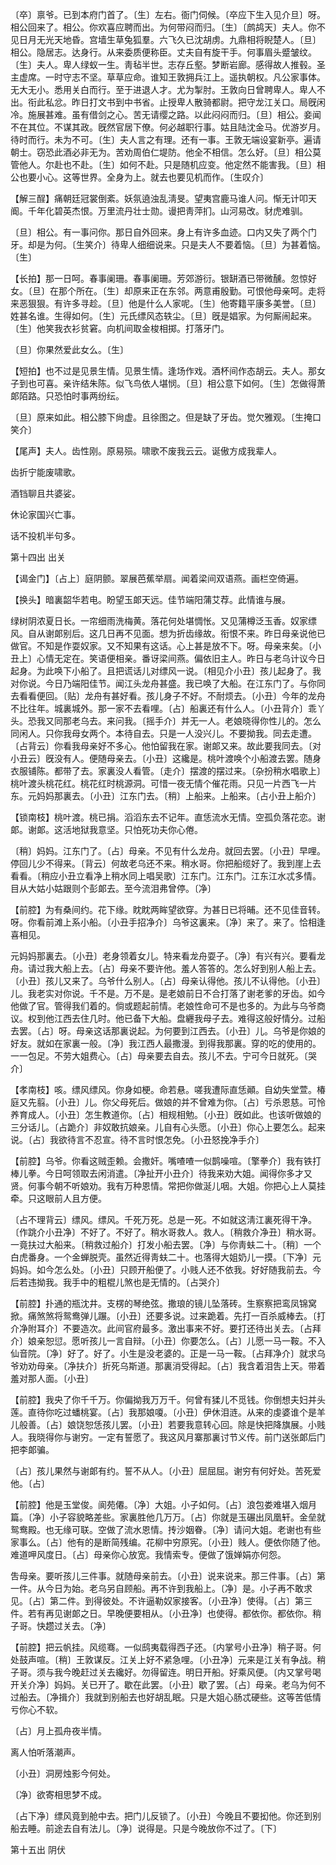 <!-- { "loadSidebar": true } -->
〔卒〕禀爷。已到本府门首了。〔生〕左右。衙门伺候。〔卒应下生入见介旦〕呀。相公回来了。相公。你欢喜应聘而出。为何带闷而归。〔生〕〔鹧鸪天〕夫人。你不见日月无光天地昏。宫墙生草兔狐羣。六飞久已沈胡虏。九鼎相将睨楚人。〔旦〕相公。隐居志。达身行。从来委质便称臣。丈夫自有旋干手。何事眉头蹙皱纹。〔生〕夫人。卑人绿蚁一生。靑毡半世。志存丘壑。梦断岩廊。感得故人推毂。圣主虚席。一时守志不坚。草草应命。谁知王敦拥兵江上。遥执朝权。凡公家事体。无大无小。悉用关白而行。至于进退人才。尤为掣肘。王敦向日曾聘卑人。卑人不出。衔此私忿。昨日打文书到中书省。止授卑人散骑都尉。把守龙江关口。局旣闲冷。施展甚难。虽有借剑之心。苦无请缨之路。以此闷闷而归。〔旦〕相公。妾闻不在其位。不谋其政。旣然官居下僚。何必越职行事。姑且陆沈金马。优游岁月。待时而行。未为不可。〔生〕夫人言之有理。还有一事。王敦无端设宴新亭。遍请朝士。窃恐此酒必非无为。苦劝周伯仁堤防。他全不相信。怎么好。〔旦〕相公莫管他人。尔赴也不赴。〔生〕如何不赴。只是随机应变。他定然不能害我。〔旦〕相公也要小心。这等世界。全身为上。就去也要见机而作。〔生叹介〕 

【解三酲】痛朝廷冠裳倒紊。妖氛遶浊乱淸旻。望夷宫鹿马谁人问。惭无计叩天阍。千年化碧英杰恨。万里流丹壮士勋。谩把靑萍扪。山河易改。豺虎难驯。

〔旦〕相公。有一事问你。那日自外回来。身上有许多血迹。口内又失了两个门牙。却是为何。〔生笑介〕待卑人细细说来。只是夫人不要着恼。〔旦〕为甚着恼。〔生〕 

【长拍】那一日呵。春事阑珊。春事阑珊。芳郊游衍。银缾酒已带微醺。忽惊好女。〔旦〕在那个所在。〔生〕却原来正在东邻。两意甫殷勤。可恨他母亲呵。走将来恶狠狠。有许多寻趁。〔旦〕他是什么人家呢。〔生〕他寄籍平康多美誉。〔旦〕姓甚名谁。生得如何。〔生〕元氏缥风态轶尘。〔旦〕旣是娼家。为何厮闹起来。〔生〕他笑我衣衫贫窘。向机间取金梭相掷。打落牙门。

〔旦〕你果然爱此女么。〔生〕 

【短拍】也不过是见景生情。见景生情。逢场作戏。酒杯间作态胡云。夫人。那女子到也可喜。亲许结朱陈。似飞鸟依人堪悯。〔旦〕相公意下如何。〔生〕怎做得萧郞陌路。只恐怕时事两纷纭。

〔旦〕原来如此。相公膝下尙虚。且徐图之。但是缺了牙齿。觉欠雅观。〔生掩口笑介〕 

【尾声】夫人。齿性刚。原易殒。啸歌不废我云云。诞傲方成我辈人。

齿折宁能废啸歌。

酒铛聊且共婆娑。

休论家国兴亡事。

话不投机半句多。 

第十四出
出关

【谒金门】〔占上〕庭阴颤。翠展芭蕉举扇。闻着梁间双语燕。画栏空倚遍。

【换头】暗裏韶华若电。盼望玉郞天远。佳节端阳蒲艾荐。此情谁与展。

绿树阴浓夏日长。一帘细雨洗梅黄。落花何处堪惆怅。又见蒲樽泛玉香。奴家缥风。自从谢郞别后。这几日再不见面。想为折齿缘故。衔恨不来。昨日母亲说他已做官。不知是作耍奴家。又不知果有这话。心上甚是放不下。呀。母亲来矣。〔小丑上〕心情无定在。笑语便相亲。番讶梁间燕。偏依旧主人。昨日与老乌计议今日起身。为此唤下小船了。且把谎话儿对缥风一说。〔相见介小丑〕孩儿起身了。我对你说。今日乃端阳佳节。闻江头龙舟甚盛。我已唤了大船。在江东门了。与你同去看看便回。〔贴〕龙舟有甚好看。孩儿身子不好。不耐烦去。〔小丑〕今年的龙舟不比往年。城裏城外。那一家不去看哩。〔占〕船裏还有什么人。〔小丑背介〕乖丫头。恐我又同那老乌去。来问我。〔摇手介〕并无一人。老娘晓得你性儿的。怎么同闲人。只你我母女两个。本待自去。只是一人没兴儿。不要拗我。同去走遭。〔占背云〕你看我母亲好不多心。他怕留我在家。谢郞又来。故此要我同去。〔对小丑云〕旣没有人。便随母亲去。〔小丑〕这纔是。桃叶渡唤个小船渡去罢。随身衣服铺陈。都带了去。家裏没人看管。〔走介〕摆渡的摆过来。〔杂扮稍水唱歌上〕桃叶渡头桃花红。桃花红时桃源洞。可惜一夜无情个催花雨。只见一片西飞一片东。元妈妈那裏去。〔小丑〕江东门去。〔稍〕上船来。上船来。〔占小丑上船介〕 

【锁南枝】桃叶渡。桃已捐。滔滔东去不记年。直恁流水无情。空孤负落花恋。谢郞。谢郞。这活地狱我意坚。只怕死功夫你心倦。

〔稍〕妈妈。江东门了。〔占〕母亲。不见有什么龙舟。就回去罢。〔小丑〕早哩。停回儿少不得来。〔背云〕何故老乌还不来。稍水哥。你把船缆好了。我到崖上去看看。〔稍应小丑立看净上稍水同上唱吴歌〕江东门。江东门。江东江水忒多情。目从大姑小姑跟则个彭郞去。至今流泪弗曾停。〔净〕 

【前腔】为有桑间约。花下缘。眈眈两眸望欲穿。为甚日已将晡。还不见佳音转。呀。你看前滩上系小船。〔小丑手招净介〕乌爷这裏来。〔净〕来了。来了。恰相逢喜相见。

元妈妈那裏去。〔小丑〕老身领着女儿。特来看龙舟耍子。〔净〕有兴有兴。要看龙舟。请过我大船上去。〔占〕母亲不要许他。羞人答答的。怎么好到别人船上去。〔小丑〕孩儿又来了。乌爷什么别人。〔占〕母亲认得他。孩儿不认得他。〔小丑〕儿。我老实对你说。千不是。万不是。是老娘前日不合打落了谢老爹的牙齿。如今他做了官。管得我们着的。倘或题起前情。老娘性命可不是也多的。为此与乌爷商议。权到他江西去住几时。他已备下大船。盘纒我母子去。难得这般好情分。过船去罢。〔占〕呀。母亲这话那裏说起。为何要到江西去。〔小丑〕儿。乌爷是你娘的好友。就如在家裏一般。〔净〕我江西人最撒漫。到得我那裏。穿的吃的使用的。一一包足。不劳大姐费心。〔占〕母亲要去自去。孩儿不去。宁可今日就死。〔哭介〕 

【孝南枝】咳。缥风缥风。你身如梗。命若悬。嗟我遭际直恁顚。自幼失堂萱。椿庭又先翦。〔小丑〕儿。你父母死后。做娘的并不曾难为你。〔占〕亏杀恩慈。可怜养育成人。〔小丑〕怎生教道你。〔占〕相规相勉。〔小丑〕旣如此。也该听做娘的三分话儿。〔占跪介〕非奴敢抗娘亲。儿自有心头愿。〔小丑〕你心上要怎么。起来说。〔占〕我欲待言不忍宣。待不言时恨怎免。〔小丑怒挽净手介〕 

【前腔】乌爷。你看这贼歪赖。会撒奸。嘴喳喳一似鹊噪喧。〔擎拳介〕我有铁打棒儿拳。今日呵领取去闲消遣。〔净扯开小丑介〕待我来劝大姐。闻得你多才又贤。何事今朝不听娘劝。我有万种恩情。常把你做涎儿咽。大姐。你把心上人莫挂牵。只这眼前人且方便。

〔占不理背云〕缥风。缥风。千死万死。总是一死。不如就这淸江裏死得干净。〔作跳介小丑净〕不好了。不好了。稍水哥救人。救人。〔稍救介净丑〕稍水哥。一竟扶过大船来。〔稍救过船介〕打发小船去罢。〔净〕与你靑蚨二十。〔稍〕一个白虎番身。一个金蝉脱壳。虽然近得靑蚨二十。也落得大姐奶儿一摸。〔下净〕元妈妈。如今怎么处。〔小丑〕只顾开船便了。小贱人还不依我。好好随我前去。今后若违拗我。我手中的粗棍儿煞也是无情的。〔占哭介〕 

【前腔】扑通的瓶沈井。支楞的琴绝弦。撒琅的镜儿坠落砖。生察察把鸾凤锦窝掀。痛煞煞将鸳鸯弹儿蹍。〔小丑〕还要多说。过来跪着。先打一百杀威棒去。〔打介净附耳介〕不要造次。此间官府最多。激出事来不好。要打还待出关去。〔占拜介〕娘亲恕愆。愿听孩儿一言自辩。〔小丑〕你要怎么。〔占〕儿愿一马一鞍。不入仙音院。〔净〕好了。好了。小生是没老婆的。正是一马一鞍。〔占拜净介〕就求乌爷劝劝母亲。〔净扶介〕折死乌斯道。那裏消受得起。〔占〕我含着泪吿上天。带着羞对那人面。〔小丑〕 

【前腔】我央了你千千万。你偏拗我万万千。何曾有猱儿不觅钱。你倒想夫妇并头莲。直待你吃过蟠桃宴。〔占〕我那娘嗄。〔小丑〕伊休泪涟。从来的虔婆谁个是羊儿般善。〔占〕娘饶恕恁孩儿罢。〔小丑〕若要我意转心回。除是快把降旗展。小贱人。我晓得你与谢穷。一定有誓愿了。我这风月寨那裏讨节义传。前门送张郞后门把李郞骗。

〔占〕孩儿果然与谢郞有约。誓不从人。〔小丑〕屈屈屈。谢穷有何好处。苦死爱他。〔占〕 

【前腔】他是玉堂俊。阆苑僊。〔净〕大姐。小子如何。〔占〕浪包娄难堪入烟月篇。〔净〕小子容貌略差些。家裏胜他几万万。〔占〕你就是玉碾出凤凰轩。金垒就鸳鸯殿。也无缘可联。空做了流水恩情。抟沙姻眷。〔净〕请问大姐。老谢也有些家事么。〔占〕他有的是断简残编。花柳中穷原宪。〔小丑〕贱人。便依你随了他。难道呷风度日。〔占〕母亲你心放宽。我情索专。便做了饿婵娟亦何怨。

吿母亲。要听孩儿三件事。就随母亲前去。〔小丑〕说来说来。那三件事。〔占〕第一件。从今日为始。老乌另自顾船。再不许到我船上。〔净〕是。小子再不敢求见。〔占〕第二件。到得彼处。不许逼勒奴家接客。〔小丑净〕使得。〔占〕第三件。若有再见谢郞之日。早晚便要相从。〔小丑净〕也使得。都依你。都依你。稍子哥。快趱过关去。〔净〕 

【前腔】把云帆挂。风缆骞。一似鸱夷载得西子还。〔内掌号小丑净〕稍子哥。何处鼓声喧。〔稍〕王敦谋反。江关上好不紧急哩。〔小丑净〕元来是江关有争战。稍子哥。须与我今晚赶过关去纔好。勿得留连。明日开船。好乘风便。〔内又掌号喝开关介净〕妈妈。关已开了。歇在此罢。〔小丑〕歇了罢。〔占〕母亲。老乌为何不过船去。〔净揖介〕我就到别船去也好胡乱眠。只是大姐心肠忒硬些。这等苦低情亏你心不软。

〔占〕月上孤舟夜半情。

离人怕听落潮声。

〔小丑〕洞房烛影今何处。

〔净〕欲寄相思梦不成。

〔占下净〕缥风竟到舱中去。把门儿反锁了。〔小丑〕今晚且不要抝他。你还到别船去睡。前途去自有法儿。〔净〕说得是。只是今晚放你不过了。〔下〕 

第十五出
阴伏

